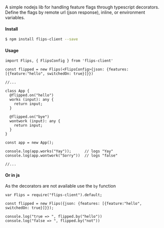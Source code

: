 A simple nodejs lib for handling feature flags through typescript decorators.
Define the flags by remote url (json response), inline, or environment variables.

#### Install

```sh
$ npm install flips-client --save
```

#### Usage

```
import Flips, { FlipsConfig } from 'flips-client'

const flipped = new Flips(<FlipsConfig>{json: {features: [{feature:"hello", switchedOn: true}]}})

//...

class App {
  @flipped.on("hello")
  works (input): any {
    return input;
  }
  
  @flipped.on("bye")
  wontwork (input): any {
    return input;
  }
}

const app = new App();

console.log(app.works("Yay"));      // logs "Yay"
console.log(app.wontwork("Sorry"))  // logs "false"

//...
```

#### Or in js
As the decorators are not available use the ```by``` function
```
var Flips = require("flips-client").default;

const flipped = new Flips({json: {features: [{feature:"hello", switchedOn: true}]}});

console.log("true => ", flipped.by("hello"))
console.log("false => ", flipped.by("not"))
```
